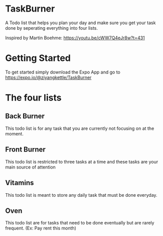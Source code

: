 # TaskBurner

A Todo list that helps you plan your day and make sure you get your task done by seperating everything into four lists.

Inspired by Martin Boehme: https://youtu.be/cWW7Q4eJr8w?t=431

# Getting Started

To get started simply download the Expo App
and go to https://expo.io/@ziyangkettle/TaskBurner

# The four lists

## Back Burner

This todo list is for any task that you are currently not focusing on at the moment.

## Front Burner

This todo list is restricted to three tasks at a time and these tasks are your main source of attention

## Vitamins

This todo list is meant to store any daily task that must be done everyday.

## Oven

This todo list are for tasks that need to be done eventually but are rarely frequent. (Ex: Pay rent this month)
